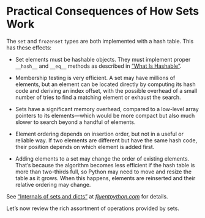 # Practical Consequences of How Sets Work

The `set` and `frozenset` types are both implemented with a hash table. This has these effects:

- Set elements must be hashable objects. They must implement proper `__hash__` and `__eq__` methods as described in [“What Is Hashable”](#what_is_hashable).
    
- Membership testing is very efficient. A set may have millions of elements, but an element can be located directly by computing its hash code and deriving an index offset, with the possible overhead of a small number of tries to find a matching element or exhaust the search.
    
- Sets have a significant memory overhead, compared to a low-level array pointers to its elements—which would be more compact but also much slower to search beyond a handful of elements.
    
- Element ordering depends on insertion order, but not in a useful or reliable way. If two elements are different but have the same hash code, their position depends on which element is added first.
    
- Adding elements to a set may change the order of existing elements. That’s because the algorithm becomes less efficient if the hash table is more than two-thirds full, so Python may need to move and resize the table as it grows. When this happens, elements are reinserted and their relative ordering may change.
    

See [“Internals of sets and dicts”](https://fpy.li/hashint) at [_fluentpython.com_](http://fluentpython.com) for details.

Let’s now review the rich assortment of operations provided by sets.